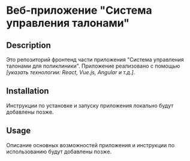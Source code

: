 # Веб-приложение "Система управления талонами"

## Description

Это репозиторий фронтенд части приложения "Система управления талонами для поликлиники".  Приложение реализовано с помощью *[указать технологии: React, Vue.js, Angular и т.д.]*. 

## Installation

Инструкции по установке и запуску приложения локально будут добавлены позже.

## Usage

Описание основных возможностей приложения и инструкции по использованию будут добавлены позже.
